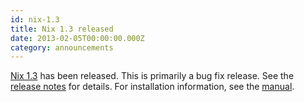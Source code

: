 ```yaml
---
id: nix-1.3
title: Nix 1.3 released 
date: 2013-02-05T00:00:00.000Z
category: announcements
---
```

[Nix 1.3](https://hydra.nixos.org/release/nix/nix-1.3) has been released. This is primarily a bug fix release. See the [release notes](https://hydra.nixos.org/build/3668901/download/3/release-notes) for details. For installation information, see the [manual](https://hydra.nixos.org/build/3668901/download/1/manual#chap-installation).
